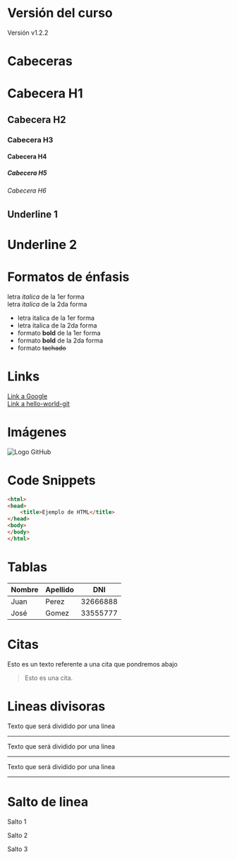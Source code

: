 # Versión del curso
Versión v1.2.2

# Cabeceras
# Cabecera H1
## Cabecera H2
### Cabecera H3
#### Cabecera H4
##### Cabecera H5
###### Cabecera H6

Underline 1
---
Underline 2
===

# Formatos de énfasis
letra *italica* de la 1er forma <br>
letra _italica_ de la 2da forma
- letra italica de la 1er forma
- letra italica de la 2da forma
- formato **bold** de la 1er forma
- formato __bold__ de la 2da forma
- formato ~~tachado~~

# Links
[Link a Google](http://www.google.com) <br>
[Link a hello-world-git](index.html)

# Imágenes
![Logo GitHub](https://miro.medium.com/max/256/1*SdNl9pI59j1d6NDgyxJC-A.jpeg)

# Code Snippets
```HTML
<html>
<head>
    <title>Ejemplo de HTML</title>
</head>
<body>
</body>
</html>
```

# Tablas
| Nombre | Apellido | DNI |
| ------ | -------- | --- |
| Juan | Perez | 32666888 |
| José | Gomez | 33555777 |

# Citas
Esto es un texto referente a una cita que pondremos abajo
> Esto es una cita.

# Lineas divisoras

Texto que será dividido por una linea

---
Texto que será dividido por una linea

___
Texto que será dividido por una linea
***

# Salto de linea
Salto 1

Salto 2

Salto 3